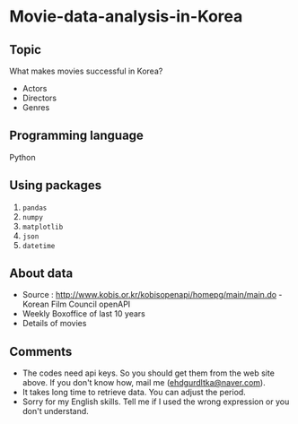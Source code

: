 # Movie-data-analysis-in-Korea

## Topic
What makes movies successful in Korea?
* Actors
* Directors
* Genres

## Programming language
Python

## Using packages
1. `pandas`
2. `numpy`
3. `matplotlib`
4. `json`
5. `datetime`

## About data
* Source : http://www.kobis.or.kr/kobisopenapi/homepg/main/main.do - Korean Film Council openAPI
* Weekly Boxoffice of last 10 years
* Details of movies

## Comments
- The codes need api keys. So you should get them from the web site above. If you don't know how, mail me (ehdgurdltka@naver.com).
- It takes long time to retrieve data. You can adjust the period.
- Sorry for my English skills. Tell me if I used the wrong expression or you don't understand.
